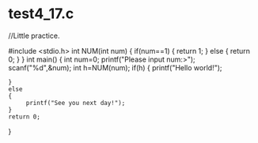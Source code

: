 # test4_17.c
//Little practice.







#include <stdio.h>
int NUM(int num)
{
    if(num==1)
    {
         return 1;
    }
    else
    {
         return 0;
    }
}
int main()
{
    int num=0;
    printf("Please input num:>");
    scanf("%d",&num);
    int h=NUM(num);
    if(h)
    {
         printf("Hello world!"); 
         
    }
    else
    {
         printf("See you next day!");
    }
    return 0;
}
